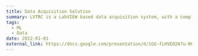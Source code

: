 ```yaml
---
title: Data Acquisition Solution
summary: LVTRC is a LabVIEW based data acquisition system, with a complete software and hardware solution. The project is sponsored by [Turbomachinery Research Consortium](https://turbolab.tamu.edu/trc/). Notable features includes temporal-frequency signal analysis, ML-based machinery diagnosis etc.
tags:
  - ML
  - Data
date: 2022-01-01
external_link: https://docs.google.com/presentation/d/1GG-fLHVEO2A7u-R6Sk1ZyNFhOBF5NJqOaeakoTVylsI/edit?usp=sharing
---
```

